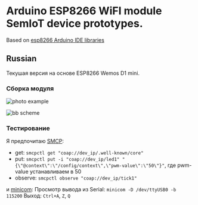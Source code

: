 # Arduino ESP8266 WiFI module SemIoT device prototypes.

Based on [esp8266 Arduino IDE libraries](https://github.com/esp8266/Arduino)

## Russian

Текушая версия на основе ESP8266 Wemos D1 mini.

### Сборка модуля

![photo example](https://raw.githubusercontent.com/semiotproject/semiot-device-prototype/issue-19/doc/mcs-dev-prototype/example.jpg)

![bb scheme](https://raw.githubusercontent.com/semiotproject/semiot-device-prototype/issue-19/doc/mcs-dev-prototype/semiot-device-mcs_bb.png)

### Тестирование

Я предпочитаю [SMCP](https://github.com/darconeous/smcp/):

+ get: `smcpctl get "coap://dev_ip/.well-known/core"`
+ put: `smcpctl put -i "coap://dev_ip/led1" "{\"@context\":\"/config/context\",\"pwm-value\":\"50\"}"`, где pwm-value устанавливаем в 50
+ observe: `smcpctl observe "coap://dev_ip/tick1"`

и [minicom](http://alioth.debian.org/projects/minicom/):
Просмотр вывода из Serial: `minicom -D /dev/ttyUSB0 -b 115200`
Выход: `Ctrl+A`, `Z`, `Q`
